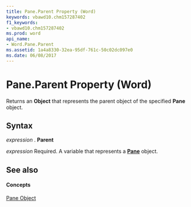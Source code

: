 ```yaml
---
title: Pane.Parent Property (Word)
keywords: vbawd10.chm157287402
f1_keywords:
- vbawd10.chm157287402
ms.prod: word
api_name:
- Word.Pane.Parent
ms.assetid: 1a4a8330-32ea-95df-761c-50c02dc097e0
ms.date: 06/08/2017
---
```



# Pane.Parent Property (Word)

Returns an  **Object** that represents the parent object of the specified **Pane** object.


## Syntax

 _expression_ . **Parent**

 _expression_ Required. A variable that represents a **[Pane](Word.Pane.md)** object.


## See also


#### Concepts


[Pane Object](Word.Pane.md)

